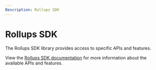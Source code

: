```yaml
---
Description: Rollups SDK
---
```


# Rollups SDK

The Rollups SDK library provides access to specific APIs and features.

View the [Rollups SDK documentation](https://consensys.github.io/sumo/) for more information about the available APIs and features.
